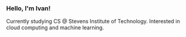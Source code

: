 ### Hello, I'm Ivan!

Currently studying CS @ Stevens Institute of Technology. 
Interested in cloud computing and machine learning.



